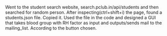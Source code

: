 Went to the student search website, search.pclub.in/api/students and then searched for random person. After inspecting(ctrl+shift+i) the page, found a students.json file. Copied it. Used the file in the code and designed a GUI that takes blood group with RH factor as input and outputs/sends mail to the mailing_list. According to the button chosen.
